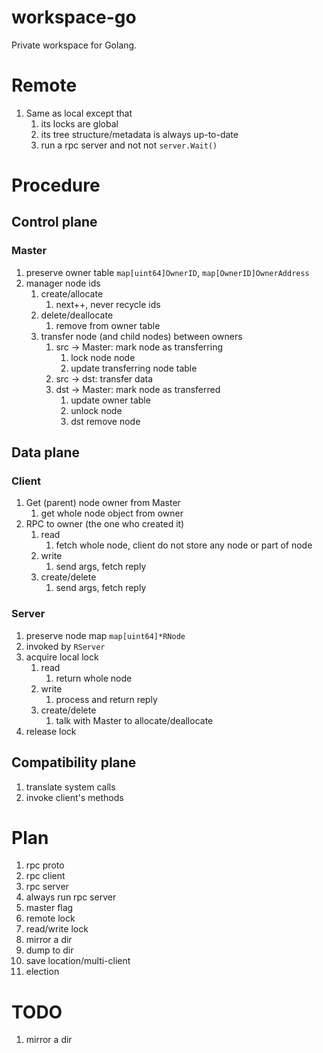 # workspace-go
Private workspace for Golang.

# Remote
1. Same as local except that
    1. its locks are global
    1. its tree structure/metadata is always up-to-date
    1. run a rpc server and not not `server.Wait()`

# Procedure
## Control plane
### Master
1. preserve owner table `map[uint64]OwnerID`, `map[OwnerID]OwnerAddress`
1. manager node ids
    1. create/allocate
        1. next++, never recycle ids
    1. delete/deallocate
        1. remove from owner table
    1. transfer node (and child nodes) between owners
        1. src -> Master: mark node as transferring
            1. lock node node
            1. update transferring node table
        1. src -> dst: transfer data
        1. dst -> Master: mark node as transferred
            1. update owner table
            1. unlock node
            1. dst remove node

## Data plane
### Client
1. Get (parent) node owner from Master
    1. get whole node object from owner
1. RPC to owner (the one who created it)
    1. read
        1. fetch whole node, client do not store any node or part of node
    1. write
        1. send args, fetch reply
    1. create/delete
        1. send args, fetch reply

### Server
1. preserve node map `map[uint64]*RNode`
1. invoked by `RServer`
1. acquire local lock
    1. read
        1. return whole node
    1. write
        1. process and return reply
    1. create/delete
        1. talk with Master to allocate/deallocate
1. release lock

## Compatibility plane
1. translate system calls
1. invoke client's methods

# Plan
1. rpc proto
1. rpc client
1. rpc server
1. always run rpc server
1. master flag
1. remote lock
1. read/write lock
1. mirror a dir
1. dump to dir
1. save location/multi-client
1. election

# TODO
1. mirror a dir
